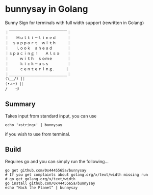 # bunnysay in Golang
Bunny Sign for terminals with full width support (rewritten in Golang)

```
｜￣￣￣￣￣￣￣￣￣￣￣￣￣￣￣￣｜
｜　　Ｍｕｌｔｉ－ｌｉｎｅｄ　　　｜
｜　ｓｕｐｐｏｒｔ　ｗｉｔｈ　　　｜
｜　　ｌｏｏｋ　ａｈｅａｄ　　　　｜
｜ｓｐａｃｉｎｇ！　　Ａｌｓｏ　　｜
｜　　　ｗｉｔｈ　ｓｏｍｅ　　　　｜
｜　　　ｋｉｃｋ－ａｓｓ　　　　　｜
｜　　　ｃｅｎｔｅｒｉｎｇ．　　　｜
｜＿＿＿＿＿＿＿＿＿＿＿＿＿＿＿＿｜
(\__/) ||
(•ㅅ•) ||
/ 　 づ

```

## Summary

Takes input from standard input, you can use

`echo '<string>' | bunnysay`

if you wish to use from terminal.

## Build
Requires go and you can simply run the following...


```
go get github.com/0x4445565a/bunnysay
# If you get complaints about golang.org/x/text/width missing run
# go get golang.org/x/text/width
go install github.com/0x4445565a/bunnysay
echo "Hack the Planet" | bunnysay
```